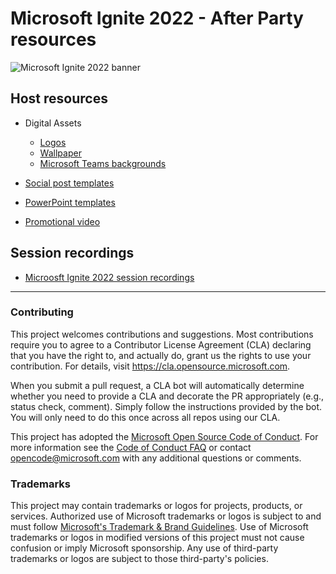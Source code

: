 # Microsoft Ignite 2022 - After Party resources

![Microsoft Ignite 2022 banner](./Assets/Microsoft%20Ignite%202022/Ignite_banner.png)



## Host resources

* Digital Assets
  * [Logos](https://github.com/microsoft/Microsoft-Ignite-2022-After-Parties/tree/main/Assets/Microsoft%20Ignite%202022/Logos)
  * [Wallpaper](https://github.com/microsoft/Microsoft-Ignite-2022-After-Parties/tree/main/Assets/Microsoft%20Ignite%202022/Wallpaper)
  * [Microsoft Teams backgrounds](https://github.com/microsoft/Microsoft-Ignite-2022-After-Parties/tree/main/Assets/Microsoft%20Ignite%202022/Teams%20Background)

* [Social post templates](https://github.com/microsoft/Microsoft-Ignite-2022-After-Parties/tree/main/Assets/Microsoft%20Ignite%202022/Social%20Posts%20Templates)

* [PowerPoint templates](https://github.com/microsoft/Microsoft-Ignite-2022-After-Parties/tree/main/Assets/Microsoft%20Ignite%202022/Powerpoint%20Templates)

* [Promotional video](https://youtu.be/ZOStH9PQkR4)

## Session recordings

* [Microosft Ignite 2022 session recordings](https://learn.microsoft.com/events/ignite-2022/)


---


### Contributing

This project welcomes contributions and suggestions.  Most contributions require you to agree to a
Contributor License Agreement (CLA) declaring that you have the right to, and actually do, grant us
the rights to use your contribution. For details, visit https://cla.opensource.microsoft.com.

When you submit a pull request, a CLA bot will automatically determine whether you need to provide
a CLA and decorate the PR appropriately (e.g., status check, comment). Simply follow the instructions
provided by the bot. You will only need to do this once across all repos using our CLA.

This project has adopted the [Microsoft Open Source Code of Conduct](https://opensource.microsoft.com/codeofconduct/).
For more information see the [Code of Conduct FAQ](https://opensource.microsoft.com/codeofconduct/faq/) or
contact [opencode@microsoft.com](mailto:opencode@microsoft.com) with any additional questions or comments.

### Trademarks

This project may contain trademarks or logos for projects, products, or services. Authorized use of Microsoft 
trademarks or logos is subject to and must follow 
[Microsoft's Trademark & Brand Guidelines](https://www.microsoft.com/en-us/legal/intellectualproperty/trademarks/usage/general).
Use of Microsoft trademarks or logos in modified versions of this project must not cause confusion or imply Microsoft sponsorship.
Any use of third-party trademarks or logos are subject to those third-party's policies.

